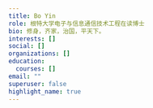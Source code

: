 ```yaml
---
title: Bo Yin
role: 根特大学电子与信息通信技术工程在读博士
bio: 修身，齐家，治国，平天下。
interests: []
social: []
organizations: []
education:
  courses: []
email: ""
superuser: false
highlight_name: true
---
```

